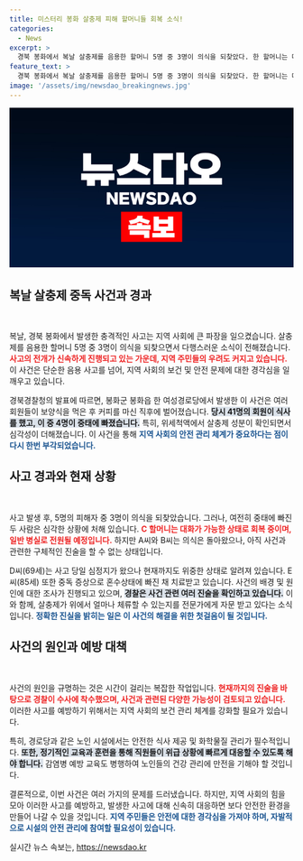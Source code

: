 ```yaml
---
title: 미스터리 봉화 살충제 피해 할머니들 회복 소식!
categories:
  - News
excerpt: >
  경북 봉화에서 복날 살충제를 음용한 할머니 5명 중 3명이 의식을 되찾았다. 한 할머니는 대화가 가능한 상태로 전원 예정, 사건의 전말과 경찰 조사에 이목이 집중되고 있다.
feature_text: >
  경북 봉화에서 복날 살충제를 음용한 할머니 5명 중 3명이 의식을 되찾았다. 한 할머니는 대화가 가능한 상태로 전원 예정, 사건의 전말과 경찰 조사에 이목이 집중되고 있다.
image: '/assets/img/newsdao_breakingnews.jpg'
---
```


<p><img src="/assets/img/newsdao_breakingnews.jpg" alt="ranknews 속보" /></p>

<h2 data-ke-size="size26">복날 살충제 중독 사건과 경과</h2>

<p data-ke-size="size16">&nbsp;</p>

<p>복날, 경북 봉화에서 발생한 충격적인 사고는 지역 사회에 큰 파장을 일으켰습니다. 살충제를 음용한 할머니 5명 중 3명이 의식을 되찾으면서 다행스러운 소식이 전해졌습니다. <b><span style="color: #ee2323;">사고의 전개가 신속하게 진행되고 있는 가운데, 지역 주민들의 우려도 커지고 있습니다.</span></b> 이 사건은 단순한 음용 사고를 넘어, 지역 사회의 보건 및 안전 문제에 대한 경각심을 일깨우고 있습니다.</p>

<p>경북경찰청의 발표에 따르면, 봉화군 봉화읍 한 여성경로당에서 발생한 이 사건은 여러 회원들이 보양식을 먹은 후 커피를 마신 직후에 벌어졌습니다. <b><span style="background-color: #21538527;">당시 41명의 회원이 식사를 했고, 이 중 4명이 중태에 빠졌습니다.</span></b> 특히, 위세척액에서 살충제 성분이 확인되면서 심각성이 더해졌습니다. 이 사건을 통해 <b><span style="color: #1a5490;">지역 사회의 안전 관리 체계가 중요하다는 점이 다시 한번 부각되었습니다.</span></b></p>

<h2 data-ke-size="size26">사고 경과와 현재 상황</h2>

<p data-ke-size="size16">&nbsp;</p>

<p>사고 발생 후, 5명의 피해자 중 3명이 의식을 되찾았습니다. 그러나, 여전히 중태에 빠진 두 사람은 심각한 상황에 처해 있습니다. <b><span style="color: #ee2323;">C 할머니는 대화가 가능한 상태로 회복 중이며, 일반 병실로 전원될 예정입니다.</span></b> 하지만 A씨와 B씨는 의식은 돌아왔으나, 아직 사건과 관련한 구체적인 진술을 할 수 없는 상태입니다. </p>

<p>D씨(69세)는 사고 당일 심정지가 왔으나 현재까지도 위중한 상태로 알려져 있습니다. E씨(85세) 또한 중독 증상으로 혼수상태에 빠진 채 치료받고 있습니다. 사건의 배경 및 원인에 대한 조사가 진행되고 있으며, <b><span style="background-color: #21538527;">경찰은 사건 관련 여러 진술을 확인하고 있습니다.</span></b> 이와 함께, 살충제가 위에서 얼마나 체류할 수 있는지를 전문가에게 자문 받고 있다는 소식입니다. <b><span style="color: #1a5490;">정확한 진실을 밝히는 일은 이 사건의 해결을 위한 첫걸음이 될 것입니다.</span></b></p>

<h2 data-ke-size="size26">사건의 원인과 예방 대책</h2>

<p data-ke-size="size16">&nbsp;</p>

<p>사건의 원인을 규명하는 것은 시간이 걸리는 복잡한 작업입니다. <b><span style="color: #ee2323;">현재까지의 진술을 바탕으로 경찰이 수사에 착수했으며, 사건과 관련된 다양한 가능성이 검토되고 있습니다.</span></b> 이러한 사고를 예방하기 위해서는 지역 사회의 보건 관리 체계를 강화할 필요가 있습니다.</p>

<p>특히, 경로당과 같은 노인 시설에서는 안전한 식사 제공 및 화학물질 관리가 필수적입니다. <b><span style="background-color: #21538527;">또한, 정기적인 교육과 훈련을 통해 직원들이 위급 상황에 빠르게 대응할 수 있도록 해야 합니다.</span></b> 감염병 예방 교육도 병행하여 노인들의 건강 관리에 만전을 기해야 할 것입니다. </p>

<p data-ke-size="size16"></p>

<p>결론적으로, 이번 사건은 여러 가지의 문제를 드러냈습니다. 하지만, 지역 사회의 힘을 모아 이러한 사고를 예방하고, 발생한 사고에 대해 신속히 대응하면 보다 안전한 환경을 만들어 나갈 수 있을 것입니다. <b><span style="color: #1a5490;">지역 주민들은 안전에 대한 경각심을 가져야 하며, 자발적으로 시설의 안전 관리에 참여할 필요성이 있습니다.</span></b></p>
실시간 뉴스 속보는, <a href="https://newsdao.kr" rel="dofollow">https://newsdao.kr</a>


